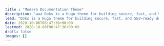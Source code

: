 ```yaml
---
title : "Modern Documentation Theme"
description: "aaa Doks is a Hugo theme for building secure, fast, and SEO-ready documentation websites, which you can easily update and customize."
lead: "Doks is a Hugo theme for building secure, fast, and SEO-ready documentation websites, which you can easily update and customize."
date: 2020-10-06T08:47:36+00:00
lastmod: 2020-10-06T08:47:36+00:00
draft: false
images: []
---
```

